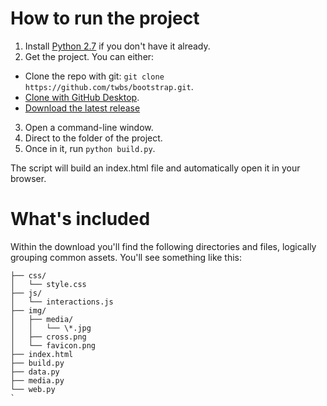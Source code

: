 # How to run the project

1. Install [Python 2.7](https://www.python.org/downloads/release/python-2710/)  if you don't have it already.
2. Get the project. You can either:
  * Clone the repo with git: `git clone https://github.com/twbs/bootstrap.git`.
  * [Clone with GitHub Desktop](github-windows://openRepo/https://github.com/twbs/bootstrap).
  * [Download the latest release](https://github.com/OscarDoc/media-roster/archive/master.zip)
3. Open a command-line window.
4. Direct to the folder of the project.
5. Once in it, run `python build.py`.

The script will build an index.html file and automatically open it in your browser.

# What's included

Within the download you'll find the following directories and files, logically grouping common assets. You'll see something like this:
```
├── css/  
│   └── style.css  
├── js/  
│   └── interactions.js  
├── img/  
│   ├── media/  
│   │   └── \*.jpg  
│   ├── cross.png  
│   └── favicon.png  
├── index.html  
├── build.py  
├── data.py  
├── media.py  
└── web.py  
`
